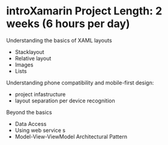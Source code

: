 # introXamarin  Project Length: 2 weeks (6 hours per day) 

Understanding the basics of XAML layouts 
* Stacklayout 
* Relative layout 
* Images 
* Lists 

Understanding phone compatibility and mobile-first design: 
* project infastructure 
* layout separation per device recognition 

Beyond the basics 
* Data Access 
* Using web service s
* Model-View-ViewModel Architectural Pattern 

